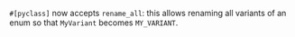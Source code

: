 `#[pyclass]` now accepts `rename_all`: this allows renaming all variants of an enum so that `MyVariant` becomes `MY_VARIANT`.